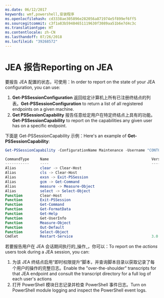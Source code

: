```yaml
---
ms.date: 06/12/2017
keywords: wmf,powershell,安装程序
ms.openlocfilehash: cd3338ae305896e282056a871974e5f899ef6ff5
ms.sourcegitcommit: c3f1a83b59484651119630f3089aa51b6e7d4c3c
ms.translationtype: HT
ms.contentlocale: zh-CN
ms.lasthandoff: 07/26/2018
ms.locfileid: "39268572"
---
```

# <a name="reporting-on-jea"></a><span data-ttu-id="b62cf-102">JEA 报告</span><span class="sxs-lookup"><span data-stu-id="b62cf-102">Reporting on JEA</span></span>

<span data-ttu-id="b62cf-103">要报告 JEA 配置的状态，可使用：</span><span class="sxs-lookup"><span data-stu-id="b62cf-103">In order to report on the state of your JEA configuration, you can use:</span></span>

1. <span data-ttu-id="b62cf-104">**Get-PSSessionConfiguration** 返回给定计算机上所有已注册终结点的列表。</span><span class="sxs-lookup"><span data-stu-id="b62cf-104">**Get-PSSessionConfiguration** to return a list of all registered endpoints on a given machine.</span></span>
2. <span data-ttu-id="b62cf-105">**Get PSSessionCapability** 报告任意给定用户在特定终结点上具有的功能。</span><span class="sxs-lookup"><span data-stu-id="b62cf-105">**Get-PSSessionCapability** to report on the capabilities any given user has on a specific endpoint.</span></span>

<span data-ttu-id="b62cf-106">下面是 Get-PSSessionCapability 示例：</span><span class="sxs-lookup"><span data-stu-id="b62cf-106">Here's an example of **Get-PSSessionCapability**:</span></span>

```powershell
Get-PSSessionCapability -ConfigurationName Maintenance -Username "CONTOSO\JohnDoe"

CommandType     Name                                               Version    Source
-----------     ----                                               -------    ------
Alias           clear -> Clear-Host
Alias           cls -> Clear-Host
Alias           exsn -> Exit-PSSession
Alias           gcm -> Get-Command
Alias           measure -> Measure-Object
Alias           select -> Select-Object
Function        Clear-Host
Function        Exit-PSSession
Function        Get-Command
Function        Get-FormatData
Function        Get-Help
Function        Get-UserInfo
Function        Measure-Object
Function        Out-Default
Function        Select-Object
Cmdlet          Restart-Service                                    3.0.0.0 Microsof...
```

<span data-ttu-id="b62cf-107">若要报告用户在 JEA 会话期间执行的_操作_，你可以：</span><span class="sxs-lookup"><span data-stu-id="b62cf-107">To report on the _actions_ users took during a JEA session, you can:</span></span>

1. <span data-ttu-id="b62cf-108">为该 JEA 终结点启用“即时权限提升”脚本，并查询脚本目录以获取记录了每个用户的操作的完整日志。</span><span class="sxs-lookup"><span data-stu-id="b62cf-108">Enable the "over-the-shoulder" transcripts for that JEA endpoint and consult the transcript directory for a full log of each user's actions</span></span>
2. <span data-ttu-id="b62cf-109">打开 PowerShell 模块日志记录并检查 PowerShell 事件日志。</span><span class="sxs-lookup"><span data-stu-id="b62cf-109">Turn on PowerShell module logging and inspect the PowerShell event logs.</span></span>